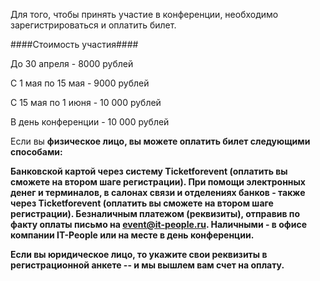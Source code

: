 Для того, чтобы принять участие в конференции, необходимо зарегистрироваться и оплатить билет.

####Стоимость участия####

До 30 апреля - 8000 рублей

С 1 мая по 15 мая - 9000 рублей

С 15 мая по 1 июня - 10 000 рублей

В день конференции - 10 000 рублей


Если вы <b>физическое лицо<b>, вы можете оплатить билет следующими способами:

Банковской картой через систему Ticketforevent (оплатить вы сможете на втором шаге регистрации).
При помощи электронных денег и терминалов, в салонах связи и отделениях банков - также через Ticketforevent (оплатить вы сможете на втором шаге регистрации).
Безналичным платежом (реквизиты), отправив по факту оплаты письмо на event@it-people.ru.
Наличными - в офисе компании IT-People или на месте в день конференции.

Если вы <b>юридическое лицо<b>, то укажите свои реквизиты в регистрационной анкете -- и мы вышлем вам счет на оплату.

<script type="text/javascript" src="https://pycon.ticketforevent.com/ru/widget/?h=0&s=0"></script>
